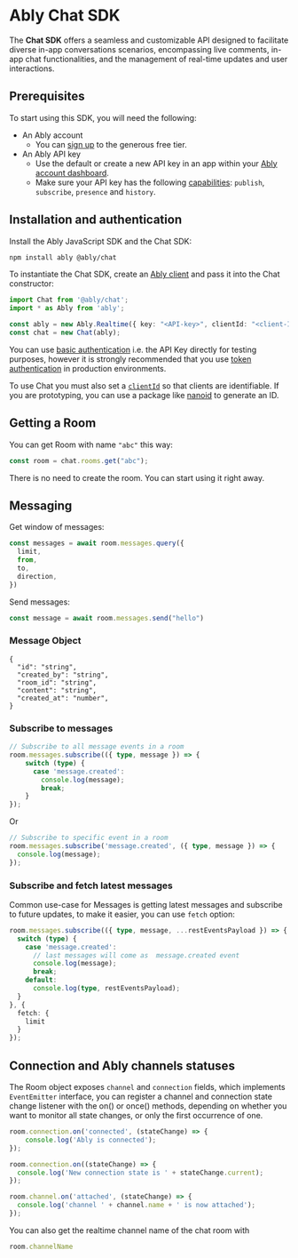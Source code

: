 # Ably Chat SDK

The **Chat SDK** offers a seamless and customizable API designed to facilitate diverse
in-app conversations scenarios, encompassing live comments, in-app chat functionalities,
and the management of real-time updates and user interactions.

## Prerequisites

To start using this SDK, you will need the following:

* An Ably account
    * You can [sign up](https://ably.com/signup) to the generous free tier.
* An Ably API key
    * Use the default or create a new API key in an app within your [Ably account dashboard](https://ably.com/dashboard).
    * Make sure your API key has the following [capabilities](https://ably.com/docs/auth/capabilities): `publish`, `subscribe`, `presence` and `history`.


## Installation and authentication

Install the Ably JavaScript SDK and the Chat SDK:

```sh
npm install ably @ably/chat
```

To instantiate the Chat SDK, create an [Ably client](https://ably.com/docs/getting-started/setup) and pass it into the Chat constructor:

```ts
import Chat from '@ably/chat';
import * as Ably from 'ably';

const ably = new Ably.Realtime({ key: "<API-key>", clientId: "<client-ID>", useBinaryProtocol: false });
const chat = new Chat(ably);
```
You can use [basic authentication](https://ably.com/docs/auth/basic) i.e. the API Key directly for testing purposes, however it is strongly recommended that you use [token authentication](https://ably.com/docs/auth/token) in production environments.

To use Chat you must also set a [`clientId`](https://ably.com/docs/auth/identified-clients) so that clients are identifiable. If you are prototyping, you can use a package like [nanoid](https://www.npmjs.com/package/nanoid) to generate an ID.


## Getting a Room

You can get Room with name `"abc"` this way:

```ts
const room = chat.rooms.get("abc");
```

There is no need to create the room. You can start using it right away.

## Messaging

Get window of messages:

```ts
const messages = await room.messages.query({
  limit,
  from,
  to,
  direction,
})
```

Send messages:

```ts
const message = await room.messages.send("hello")
```

### Message Object

```json5
{
  "id": "string",
  "created_by": "string",
  "room_id": "string",
  "content": "string",
  "created_at": "number",
}

```

### Subscribe to messages

```ts
// Subscribe to all message events in a room
room.messages.subscribe(({ type, message }) => {
    switch (type) {
      case 'message.created':
        console.log(message);
        break;
    }
});
```

Or

```ts
// Subscribe to specific event in a room
room.messages.subscribe('message.created', ({ type, message }) => {
  console.log(message);
});
```

### Subscribe and fetch latest messages

Common use-case for Messages is getting latest messages and subscribe to future updates, to make it easier,
you can use `fetch` option:

```ts
room.messages.subscribe(({ type, message, ...restEventsPayload }) => {
  switch (type) {
    case 'message.created':
      // last messages will come as  message.created event
      console.log(message);
      break;
    default:
      console.log(type, restEventsPayload);
  }
}, {
  fetch: {
    limit
  }
});
```

## Connection and Ably channels statuses

The Room object exposes `channel` and `connection` fields, which implements `EventEmitter` interface,
you can register a channel and connection state change listener with the on() or once() methods,
depending on whether you want to monitor all state changes, or only the first occurrence of one.

```ts
room.connection.on('connected', (stateChange) => {
    console.log('Ably is connected');
});

room.connection.on((stateChange) => {
  console.log('New connection state is ' + stateChange.current);
});

room.channel.on('attached', (stateChange) => {
  console.log('channel ' + channel.name + ' is now attached');
});
```

You can also get the realtime channel name of the chat room with
```ts
room.channelName
```
